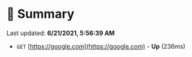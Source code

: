 # 📖 Summary
Last updated: **6/21/2021, 5:56:39 AM**

- `GET` [https://google.com](https://google.com) - **Up** (236ms)
